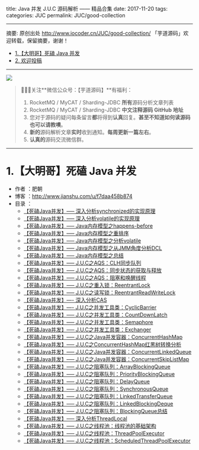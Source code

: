 title: Java 并发 J.U.C 源码解析 —— 精品合集
date: 2017-11-20
tags:
categories: JUC
permalink: JUC/good-collection

-------

摘要: 原创出处 http://www.iocoder.cn/JUC/good-collection/ 「芋道源码」欢迎转载，保留摘要，谢谢！

- [1.【大明哥】死磕 Java 并发](http://www.iocoder.cn/JUC/good-collection/)
- [2. 欢迎投稿](http://www.iocoder.cn/JUC/good-collection/)

-------

![](http://www.iocoder.cn/images/common/wechat_mp_2017_07_31.jpg)

> 🙂🙂🙂关注**微信公众号：【芋道源码】**有福利：
> 1. RocketMQ / MyCAT / Sharding-JDBC **所有**源码分析文章列表
> 2. RocketMQ / MyCAT / Sharding-JDBC **中文注释源码 GitHub 地址**
> 3. 您对于源码的疑问每条留言**都**将得到**认真**回复。**甚至不知道如何读源码也可以请教噢**。
> 4. **新的**源码解析文章**实时**收到通知。**每周更新一篇左右**。  
> 5. **认真的**源码交流微信群。

-------

# 1.【大明哥】死磕 Java 并发

* 作者 ：肥朝
* 博客 ：http://www.jianshu.com/u/f7daa458b874
* 目录 ：
    *  [【死磕Java并发】—– 深入分析synchronized的实现原理](https://mp.weixin.qq.com/s?__biz=MzUzMTA2NTU2Ng==&mid=2247483775&idx=1&sn=e3c249e55dc25f323d3922d215e17999&chksm=fa497ececd3ef7d82a9ce86d6ca47353acd45d7d1cb296823267108a06fbdaf71773f576a644#rd)
    *  [【死磕Java并发】—– 深入分析volatile的实现原理](https://mp.weixin.qq.com/s?__biz=MzUzMTA2NTU2Ng==&mid=2247483784&idx=1&sn=672cd788380b2096a7e60aae8739d264&chksm=fa497e39cd3ef72fcafe7e9bcc21add3dce0d47019ab6e31a775ba7a7e4adcb580d4b51021a9#rd)
    *  [【死磕Java并发】—– Java内存模型之happens-before](https://mp.weixin.qq.com/s?__biz=MzUzMTA2NTU2Ng==&mid=2247483805&idx=1&sn=0833a7698863d1274a540f4c09297242&chksm=fa497e2ccd3ef73a977d4a2e665ec84b34e6ff63a90348d123adfd92e630c982af1e8be96a13#rd)
    *  [【死磕Java并发】—– Java内存模型之重排序](http://cmsblogs.com/?p=2116)
    *  [【死磕Java并发】—– Java内存模型之分析volatile](http://cmsblogs.com/?p=2148)
    *  [【死磕Java并发】—– Java内存模型之从JMM角度分析DCL](https://mp.weixin.qq.com/s?__biz=MzUzMTA2NTU2Ng==&mid=2247483793&idx=1&sn=40ffc5ed384b6d7beacf87a44e30c8c3&chksm=fa497e20cd3ef736ae174e9a9698e5d4ff04dbfe68dc56c636584dcbd4952242ecc4476b8956#rd)
    *  [【死磕Java并发】—– Java内存模型之总结](http://cmsblogs.com/?p=2174)
    *  [【死磕Java并发】—– J.U.C之AQS：CLH同步队列](http://cmsblogs.com/?p=2188)
    *  [【死磕Java并发】—– J.U.C之AQS：同步状态的获取与释放](http://cmsblogs.com/?p=2197)
    *  [【死磕Java并发】—– J.U.C之AQS：阻塞和唤醒线程](http://cmsblogs.com/?p=2205)
    *  [【死磕Java并发】—– J.U.C之重入锁：ReentrantLock](http://cmsblogs.com/?p=2210)
    *  [【死磕Java并发】—– J.U.C之读写锁：ReentrantReadWriteLock](http://cmsblogs.com/?p=2213)
    *  [【死磕Java并发】—- 深入分析CAS](http://cmsblogs.com/?p=2235)
    *  [【死磕Java并发】—- J.U.C之并发工具类：CyclicBarrier](http://cmsblogs.com/?p=2241)
    *  [【死磕Java并发】—– J.U.C之并发工具类：CountDownLatch](http://cmsblogs.com/?p=2253)
    *  [【死磕Java并发】—– J.U.C之并发工具类：Semaphore](http://cmsblogs.com/?p=2263)
    *  [【死磕Java并发】—– J.U.C之并发工具类：Exchanger](http://cmsblogs.com/?p=2269)
    *  [【死磕Java并发】—– J.U.C之Java并发容器：ConcurrentHashMap](http://cmsblogs.com/?p=2283)
    *  [【死磕Java并发】—– J.U.C之ConcurrentHashMap红黑树转换分析](http://cmsblogs.com/?p=2329)
    *  [【死磕Java并发】—– J.U.C之Java并发容器：ConcurrentLinkedQueue](http://cmsblogs.com/?p=2353)
    *  [【死磕Java并发】—– J.U.C之Java并发容器：ConcurrentSkipListMap](http://cmsblogs.com/?p=2371)
    *  [【死磕Java并发】—– J.U.C之阻塞队列：ArrayBlockingQueue](http://cmsblogs.com/?p=2381)
    *  [【死磕Java并发】—– J.U.C之阻塞队列：PriorityBlockingQueue](http://cmsblogs.com/?p=2407)
    *  [【死磕Java并发】—– J.U.C之阻塞队列：DelayQueue](http://cmsblogs.com/?p=2413)
    *  [【死磕Java并发】—– J.U.C之阻塞队列：SynchronousQueue](http://cmsblogs.com/?p=2418)
    *  [【死磕Java并发】—– J.U.C之阻塞队列：LinkedTransferQueue](http://cmsblogs.com/?p=2433)
    *  [【死磕Java并发】—– J.U.C之阻塞队列：LinkedBlockingDeque](http://cmsblogs.com/?p=2437)
    *  [【死磕Java并发】—– J.U.C之阻塞队列：BlockingQueue总结](http://cmsblogs.com/?p=2440)
    *  [【死磕Java并发】—– 深入分析ThreadLocal](http://cmsblogs.com/?p=2442)
    *  [【死磕Java并发】—– J.U.C之线程池：线程池的基础架构](http://cmsblogs.com/?p=2444)
    *  [【死磕Java并发】—– J.U.C之线程池：ThreadPoolExecutor](http://cmsblogs.com/?p=2448)
    *  [【死磕Java并发】—– J.U.C之线程池：ScheduledThreadPoolExecutor](http://cmsblogs.com/?p=2451)